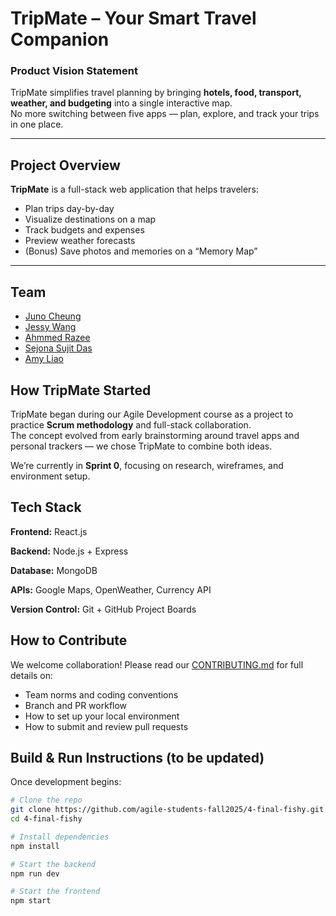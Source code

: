 # TripMate – Your Smart Travel Companion

### Product Vision Statement

TripMate simplifies travel planning by bringing **hotels, food, transport, weather, and budgeting** into a single interactive map.  
No more switching between five apps — plan, explore, and track your trips in one place.

---

## Project Overview

**TripMate** is a full-stack web application that helps travelers:

- Plan trips day-by-day
- Visualize destinations on a map
- Track budgets and expenses
- Preview weather forecasts
- (Bonus) Save photos and memories on a “Memory Map”

---

## Team

* [Juno Cheung](https://github.com/avacheungx)
* [Jessy Wang](https://github.com/jwang9500)
* [Ahmmed Razee](https://github.com/ErazeerHead04)
* [Sejona Sujit Das](https://github.com/sejonasdas) 
* [Amy Liao](https://github.com/agile-students-fall2025/4-final-fishy/commits?author=Amyliao0) 

## How TripMate Started

TripMate began during our Agile Development course as a project to practice **Scrum methodology** and full-stack collaboration.  
The concept evolved from early brainstorming around travel apps and personal trackers — we chose TripMate to combine both ideas.

We’re currently in **Sprint 0**, focusing on research, wireframes, and environment setup.

## Tech Stack

**Frontend:** React.js

**Backend:** Node.js + Express  

**Database:** MongoDB  

**APIs:** Google Maps, OpenWeather, Currency API  

**Version Control:** Git + GitHub Project Boards  

## How to Contribute

We welcome collaboration! Please read our [CONTRIBUTING.md](./CONTRIBUTING.md) for full details on:

- Team norms and coding conventions
- Branch and PR workflow
- How to set up your local environment
- How to submit and review pull requests

## Build & Run Instructions (to be updated)

Once development begins:

```bash
# Clone the repo
git clone https://github.com/agile-students-fall2025/4-final-fishy.git
cd 4-final-fishy

# Install dependencies
npm install

# Start the backend
npm run dev

# Start the frontend
npm start
